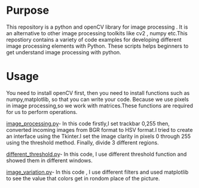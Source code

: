 # Purpose


This repository is a python and openCV library for image processing . It is an alternative to other image processing toolkits like cv2 , numpy etc.This repostiory contains a variety of code examples for developing different image processing elements with Python.
These scripts helps beginners to get understand image processing with python.



# Usage



You need to install openCV first, then you need to install functions such as numpy,matplotlib, so that you can write your code. Because we use pixels in image processing,so we work with matrices.These functions are required for us to perform operations.

[image_processing.py](https://github.com/OguzhanGok51/gluglu/blob/main/Image_processing/image_processing.py)-
In this code firstly,I set trackbar 0,255 then, converted incoming images from BGR format to HSV format.I tried to create an interface using the Tkinter.I set the image clarity in pixels 0 through 255 using the threshold method. Finally,  divide 3 different regions.

[different_threshold.py](https://github.com/OguzhanGok51/gluglu/blob/main/different%20threshold%20and%20image%20variation/different_threshold.py)-
In this code, I use different threshold function and showed them in different windows.

[image_variation.py](https://github.com/OguzhanGok51/gluglu/blob/main/different%20threshold%20and%20image%20variation/image_variation.py)-
In this code , I use different filters and used matplotlib to see the value that colors get in rondom place of the picture.
